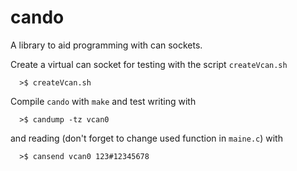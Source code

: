 # cando
A library to aid programming with can sockets.

Create a virtual can socket for testing with the script `createVcan.sh`

`  >$ createVcan.sh`

Compile `cando` with `make` and test writing with

`  >$ candump -tz vcan0`

and reading (don't forget to change used function in `maine.c`) with

`  >$ cansend vcan0 123#12345678`

